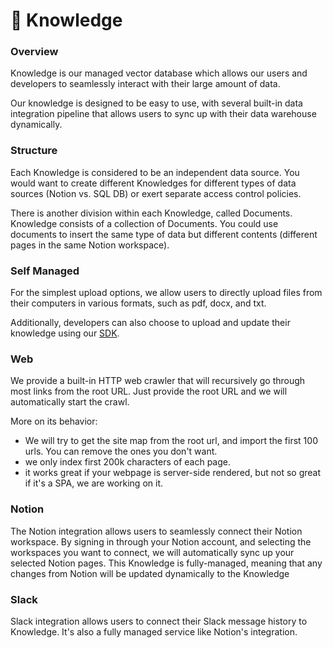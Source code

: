 # 🧠 Knowledge

### Overview

Knowledge is our managed vector database which allows our users and developers to seamlessly interact with their large amount of data.

Our knowledge is designed to be easy to use, with several built-in data integration pipeline that allows users to sync up with their data warehouse dynamically.

### Structure

Each Knowledge is considered to be an independent data source. You would want to create different Knowledges for different types of data sources (Notion vs. SQL DB) or exert separate access control policies.

There is another division within each Knowledge, called Documents. Knowledge consists of a collection of Documents. You could use documents to insert the same type of data but different contents (different pages in the same Notion workspace).

### Self Managed

For the simplest upload options, we allow users to directly upload files from their computers in various formats, such as pdf, docx, and txt.&#x20;

Additionally, developers can also choose to upload and update their knowledge using our [SDK](https://github.com/tryrebyte-ai).

### Web

We provide a built-in HTTP web crawler that will recursively go through most links from the root URL. Just provide the root URL and we will automatically start the crawl.&#x20;

More on its behavior:

* We will try to get the site map from the root url, and import the first 100 urls. You can remove the ones you don't want.
* we only index first 200k characters of each page.
* it works great if your webpage is server-side rendered, but not so great if it's a SPA, we are working on it.

### Notion

The Notion integration allows users to seamlessly connect their Notion workspace. By signing in through your Notion account, and selecting the workspaces you want to connect, we will automatically sync up your selected Notion pages. This Knowledge is fully-managed, meaning that any changes from Notion will be updated dynamically to the Knowledge

### Slack

Slack integration allows users to connect their Slack message history to Knowledge. It's also a fully managed service like Notion's integration.&#x20;
